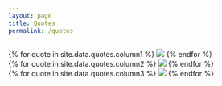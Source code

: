 ```yaml
---
layout: page
title: Quotes
permalink: /quotes
---
```

<!-- Responsive Images -->
<!-- <img src="assets/images/quotes/"> -->
<!-- <div class="image-row">
  <div class="image-column">
    <img src="assets/images/quotes/dont_let_the_fear_of_failure.png">
    <img src="assets/images/quotes/growth_is_not_automatic.png">
    <img src="assets/images/quotes/change_is_inevitable_growth_is_optional.png">
  </div>
    <div class="image-column">
      <img src="assets/images/quotes/all_in_no_plan_b.png">
      <img src="assets/images/quotes/follow_your_own_path.png">
      <img src="assets/images/quotes/what_you_are_is_your_gift_to_god.png">
  </div>
      <div class="image-column">
      <img src="assets/images/quotes/live_today_what_you_want_to_be_remembered_for.png">
      <img src="assets/images/quotes/when_the_dream_is_big_enough.png">
  </div>
</div> -->

<div class="image-row">
  <div class="image-column">
    {% for quote in site.data.quotes.column1 %}
      <img src="{{ quote.image }}">
    {% endfor %}
  </div>
  <div class="image-column">
    {% for quote in site.data.quotes.column2 %}
      <img src="{{ quote.image }}">
    {% endfor %}
  </div>
  <div class="image-column">
    {% for quote in site.data.quotes.column3 %}
      <img src="{{ quote.image }}">
    {% endfor %}
  </div>
</div>

<!-- Grid Images -->
<!-- <div class="gallery">
    <figure class="gallery__item gallery__item--1">
        <img src="assets/images/quotes/dont_let_the_fear_of_failure.png" alt="" class="gallery__img">
    </figure>
    <figure class="gallery__item gallery__item--2">
        <img src="assets/images/quotes/growth_is_not_automatic.png" alt="" class="gallery__img">
    </figure>
    <figure class="gallery__item gallery__item--3">
        <img src="assets/images/quotes/all_in_no_plan_b.png" alt="" class="gallery__img">
    </figure>
    <figure class="gallery__item gallery__item--4">
        <img src="assets/images/quotes/follow_your_own_path.png" alt="" class="gallery__img">
    </figure>
    <figure class="gallery__item gallery__item--5">
        <img src="assets/images/quotes/live_today_what_you_want_to_be_remembered_for.png" alt="" class="gallery__img">
    </figure>
    <figure class="gallery__item gallery__item--6">
        <img src="assets/images/quotes/live_today_what_you_want_to_be_remembered_for.png" alt="" class="gallery__img">
    </figure>
</div> -->
